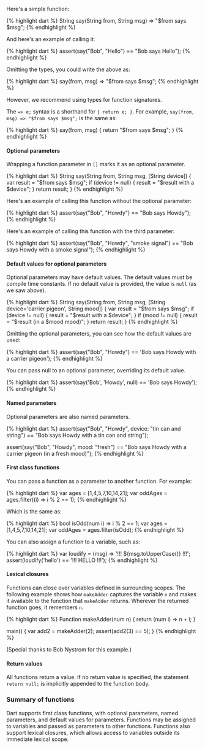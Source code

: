 Here's a simple function:

{% highlight dart %}
String say(String from, String msg) => "$from says $msg";
{% endhighlight %}

And here's an example of calling it:

{% highlight dart %}
assert(say("Bob", "Hello") == "Bob says Hello");
{% endhighlight %}

Omitting the types, you could write the above as:

{% highlight dart %}
say(from, msg) => "$from says $msg";
{% endhighlight %}

However, we recommend using types for function signatures.

The `=> e;` syntax is a shorthand for `{ return e; }`.
For example, `say(from, msg) => "$from says $msg";`
is the same as:

{% highlight dart %}
say(from, msg) {
  return "$from says $msg";
}
{% endhighlight %}

#### Optional parameters

Wrapping a function parameter in `[]` marks it as an optional parameter.

{% highlight dart %}
String say(String from, String msg, [String device]) {
  var result = "$from says $msg";
  if (device != null) {
    result = "$result with a $device";
  }
  return result;
}
{% endhighlight %}

Here's an example of calling this function without the optional parameter:

{% highlight dart %}
assert(say("Bob", "Howdy") == "Bob says Howdy");
{% endhighlight %}

Here's an example of calling this function with the third parameter:

{% highlight dart %}
assert(say("Bob", "Howdy", "smoke signal") ==
    "Bob says Howdy with a smoke signal");
{% endhighlight %}

#### Default values for optional parameters

Optional parameters may have default values. The default values
must be compile time constants. If no default value is
provided, the value is `null` (as we saw above).

{% highlight dart %}
String say(String from, String msg,
    [String device='carrier pigeon', String mood]) {
  var result = "$from says $msg";
  if (device != null) {
  	result = "$result with a $device";
  }
  if (mood != null) {
    result = "$result (in a $mood mood)";
  }
  return result;
}
{% endhighlight %}

Omitting the optional parameters, you can see how the default values are used:

{% highlight dart %}
assert(say("Bob", "Howdy") == 'Bob says Howdy with a carrier pigeon');
{% endhighlight %}

You can pass null to an optional parameter, overriding its default
value.

{% highlight dart %}
assert(say('Bob', 'Howdy', null) == 'Bob says Howdy');
{% endhighlight %}

#### Named parameters

Optional parameters are also named parameters.

{% highlight dart %}
assert(say("Bob", "Howdy", device: "tin can and string") ==
    "Bob says Howdy with a tin can and string");

assert(say("Bob", "Howdy", mood: "fresh") ==
    "Bob says Howdy with a carrier pigeon (in a fresh mood)");
{% endhighlight %}

#### First class functions

You can pass a function as a parameter to another function. For example:

{% highlight dart %}
var ages = [1,4,5,7,10,14,21];
var oddAges = ages.filter((i) => i % 2 == 1);
{% endhighlight %}

Which is the same as:

{% highlight dart %}
bool isOdd(num i) => i % 2 == 1;
var ages = [1,4,5,7,10,14,21];
var oddAges = ages.filter(isOdd);
{% endhighlight %}

You can also assign a function to a variable, such as:

{% highlight dart %}
var loudify = (msg) => '!!! ${msg.toUpperCase()} !!!';
assert(loudify('hello') ==
    '!!! HELLO !!!');
{% endhighlight %}

#### Lexical closures

Functions can close over variables defined in surrounding scopes.
The following example shows how `makeAdder` captures the variable `n`
and makes it available to the function that `makeAdder` returns.
Wherever the returned function goes, it remembers `n`.

{% highlight dart %}
Function makeAdder(num n) {
  return (num i) => n + i;
}

main() {
  var add2 = makeAdder(2);
  assert(add2(3) == 5);
}
{% endhighlight %}

(Special thanks to Bob Nystrom for this example.)

#### Return values

All functions return a value. If no return value is specified, the statement `return null;`
is implicitly appended to the function body.

### Summary of functions

Dart supports first class functions, with optional parameters, named parameters,
and default values for parameters. Functions may be assigned to variables and
passed as parameters to other functions. Functions also support lexical
closures, which allows access to variables outside its immediate lexical scope.

